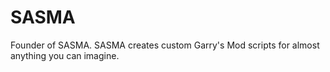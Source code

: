 # SASMA
Founder of SASMA. SASMA creates custom Garry's Mod scripts for almost anything you can imagine.
